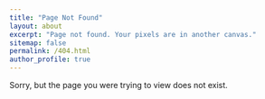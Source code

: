 ```yaml
---
title: "Page Not Found"
layout: about
excerpt: "Page not found. Your pixels are in another canvas."
sitemap: false
permalink: /404.html
author_profile: true
---
```


Sorry, but the page you were trying to view does not exist.
